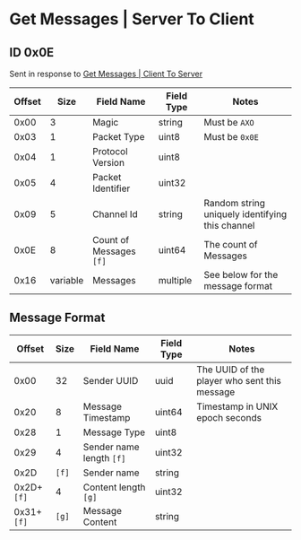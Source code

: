 # Get Messages | Server To Client

## ID 0x0E

Sent in response to [Get Messages | Client To Server](../clientToServer/0x0E_get_messages.md)

<table>
    <thead>
        <tr>
            <th>Offset</th>
            <th>Size</th>
            <th>Field Name</th>
            <th>Field Type</th>
            <th>Notes</th>
        </tr>
    </thead>
    <tbody>
    <tr>
        <td>0x00</td>
        <td>3</td>
        <td>Magic</td>
        <td>string</td>
        <td>Must be <code>AXO</code></td>
    </tr>
        <tr>
        <td>0x03</td>
        <td>1</td>
        <td>Packet Type</td>
        <td>uint8</td>
        <td>Must be <code>0x0E</code></td>
    </tr>
    <tr>
        <td>0x04</td>
        <td>1</td>
        <td>Protocol Version</td>
        <td>uint8</td>
        <td></td>
    </tr>
    <tr>
        <td>0x05</td>
        <td>4</td>
        <td>Packet Identifier</td>
        <td>uint32</td>
        <td></td>
    </tr>
    <tr>
        <td>0x09</td>
        <td>5</td>
        <td>Channel Id</td>
        <td>string</td>
        <td>Random string uniquely identifying this channel</td>
    </tr>
    <tr>
        <td>0x0E</td>
        <td>8</td>
        <td>Count of Messages <code>[f]</code></td>
        <td>uint64</td>
        <td>The count of Messages</td>
    </tr>
    <tr>
        <td>0x16</td>
        <td>variable</td>
        <td>Messages</td>
        <td>multiple</td>
        <td>See below for the message format</td>
    </tr>
    </tbody>
</table>

## Message Format
<table>
    <thead>
        <tr>
            <th>Offset</th>
            <th>Size</th>
            <th>Field Name</th>
            <th>Field Type</th>
            <th>Notes</th>
        </tr>
    </thead>
    <tbody>
    <tr>
        <td>0x00</td>
        <td>32</td>
        <td>Sender UUID</td>
        <td>uuid</td>
        <td>The UUID of the player who sent this message</td>
    </tr>
    <tr>
        <td>0x20</td>
        <td>8</td>
        <td>Message Timestamp</td>
        <td>uint64</td>
        <td>Timestamp in UNIX epoch seconds</td>
    </tr>
    <tr>
        <td>0x28</td>
        <td>1</td>
        <td>Message Type</td>
        <td>uint8</td>
        <td></td>
    </tr>
    <tr>
        <td>0x29</td>
        <td>4</td>
        <td>Sender name length <code>[f]</code></td>
        <td>uint32</td>
        <td></td>
    </tr>
    <tr>
        <td>0x2D</td>
        <td><code>[f]</code></td>
        <td>Sender name</td>
        <td>string</td>
        <td></td>
    </tr>
    <tr>
        <td>0x2D+<code>[f]</code></td>
        <td>4</td>
        <td>Content length <code>[g]</code></td>
        <td>uint32</td>
        <td></td>
    </tr>
    <tr>
        <td>0x31+<code>[f]</code></td>
        <td><code>[g]</code></td>
        <td>Message Content</td>
        <td>string</td>
        <td></td>
    </tr>
    </tbody>
</table>
